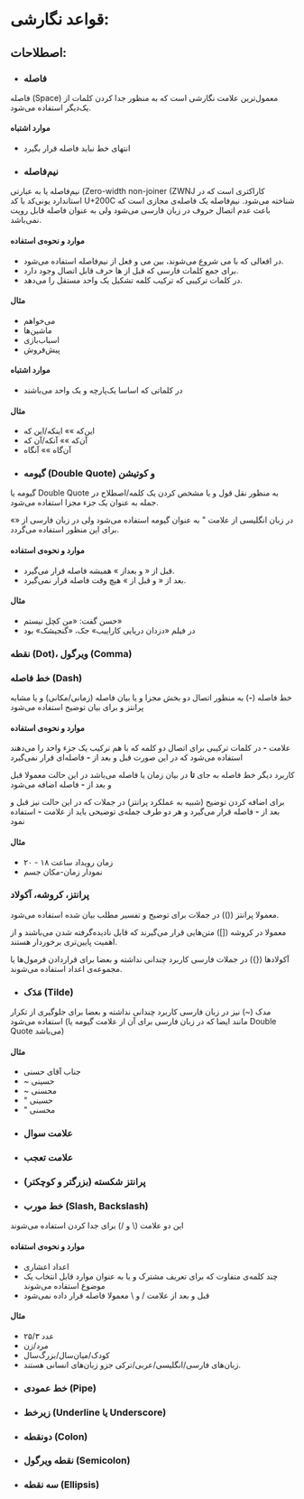 # قواعد نگارشی:

## اصطلاحات:

* ### فاصله

فاصله (Space) معمول‌ترین علامت نگارشی است که به منظور جدا کردن کلمات از یک‌دیگر استفاده می‌شود.

#### موارد اشتباه

- انتهای خط نباید فاصله قرار بگیرد

* ### نیم‌فاصله

نیم‌فاصله یا به عبارتی (Zero-width non-joiner (ZWNJ کاراکتری است که در استاندارد یونی‌کد با کد U+200C شناخته می‌شود. نیم‌فاصله یک فاصله‌ی مجازی است که باعث عدم اتصال حروف در زبان فارسی می‌شود ولی به عنوان فاصله قابل رویت نمی‌باشد.

#### موارد و نحوه‌ی استفاده

- در افعالی که با می شروع می‌شوند، بین می و فعل از نیم‌فاصله استفاده می‌شود.
- برای جمع کلمات فارسی که قبل از ها حرف قابل اتصال وجود دارد.
- در کلمات ترکیبی که ترکیب کلمه تشکیل یک واحد مستقل را می‌دهد.

#### مثال

- می‌خواهم
- ماشین‌ها
- اسباب‌بازی
- پیش‌فروش

#### موارد اشتباه

- در کلماتی که اساسا یک‌پارچه و یک واحد می‌باشند

#### مثال

- این‌که »» اینکه/این که
- آن‌که »» آنکه/آن که
- آن‌گاه »» آنگاه

* ### گیومه (Double Quote) و کوتیشن

گیومه یا Double Quote به منظور نقل قول و یا مشخص کردن یک کلمه/اصطلاح در جمله به عنوان یک جزء مجزا استفاده می‌شود.

در زبان انگلیسی از علامت " به عنوان گیومه استفاده می‌شود ولی در زبان فارسی از «» برای این منظور استفاده می‌گردد.

#### موارد و نحوه‌ی استفاده

- قبل از « و بعداز » همیشه فاصله قرار می‌گیرد.
- بعد از « و قبل از » هیچ وقت فاصله قرار نمی‌گیرد.

#### مثال

- حسن گفت: «من کچل نیستم»
- در فیلم «دزدان دریایی کاراییب» جک، «گنجیشک» بود

### نقطه (Dot)، ویرگول (Comma)

### خط فاصله (Dash)

خط فاصله (<b>-</b>) به منظور اتصال دو بخش مجزا و یا بیان فاصله (زمانی/مکانی) و یا مشابه پرانتز و برای بیان توضیح استفاده می‌شود

#### موارد و نحوه‌ی استفاده
علامت <b>-</b> در کلمات ترکیبی برای اتصال دو کلمه که با هم ترکیب یک جزء واحد را می‌دهند استفاده می‌شود
که در این صورت قبل و بعد از <b>-</b> فاصله‌ای قرار نمی‌گیرد

کاربرد دیگر خط فاصله به جای <b>تا</b> در بیان زمان یا فاصله می‌باشد
در این حالت معمولا قبل و بعد از <b>-</b> فاصله اضافه می‌شود

برای اضافه کردن توضیح (شبیه به عملکرد پرانتز) در جملات که در این حالت نیز قبل و بعد از <b>-</b> فاصله قرار می‌گیرد و هر دو طرف جمله‌ی توضیحی باید از علامت <b>-</b> استفاده نمود

#### مثال

- زمان رویداد ساعت ۱۸ - ۲۰
- نمودار زمان-مکان جسم

### پرانتز، کروشه، آکولاد

معمولا پرانتز (()) در جملات برای توضیح و تفسیر مطلب بیان شده استفاده می‌شود.

معمولا در کروشه ([]) متن‌هایی قرار می‌گیرند که قابل نادیده‌گرفته شدن می‌باشند و از اهمیت پایین‌تری برخوردار هستند.

آکولادها ({}) در جملات فارسی کاربرد چندانی نداشته و بعضا برای قراردادن فرمول‌ها یا مجموعه‌ی اعداد استفاده می‌شوند.

* ### مَدَک (Tilde)

مدک (~) نیز در زبان فارسی کاربرد چندانی نداشته و بعضا برای جلوگیری از تکرار استفاده می‌شود (مانند ایضا که در زبان فارسی برای آن از علامت گیومه یا Double Quote می‌باشد)

#### مثال

- جناب آقای حسنی
- ~		حسینی
- ~		محسنی
- "		حسینی
- "		محسنی

* ### علامت سوال

* ### علامت تعجب

* ### پرانتز شکسته (بزرگتر و کوچکتر)

* ### خط مورب (Slash, Backslash)

این دو علامت (\ و /) برای جدا کردن استفاده می‌شوند

#### موارد و نحوه‌ی استفاده

- اعداد اعشاری
- چند کلمه‌ی متفاوت که برای تعریف مشترک و یا به عنوان موارد قابل انتخاب یک موضوع استفاده می‌شوند
- قبل و بعد از علامت / و \ معمولا فاصله قرار داده نمی‌شود
	
#### مثال

- عدد ۲۵/۳
- مرد/زن
- کودک/میان‌سال/بزرگ‌سال
- زبان‌های فارسی/انگلیسی/عربی/ترکی جزو زبان‌های انسانی هستند.

* ### خط عمودی (Pipe)

* ### زیرخط (Underline یا Underscore)

* ### دونقطه (Colon)

* ### نقطه ویرگول (Semicolon)

* ### سه نقطه (Ellipsis)
